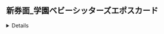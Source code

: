 ## 新券面_学園ベビーシッターズエポスカード

<details>

__納品日__：2025.10.16

__案件区分__：制作

__GHC__：

__[Memo]__
```
共通パーツは別でPR作成
[WTYQ-42_01]券面選択画面ガワ・CSS（8/29公開券面～） #13422
https://ghe-0101.com/cis/epos_contents/issues/13422

STG PR：https://github.com/marui-unite/epos_contents/pull/634
PRD PR：https://github.com/marui-unite/epos_contents/pull/637

```

| NAME | URL |
| --- | --- |
| FEAT | https://github.com/marui-unite/epos_contents/tree/WTYQ-118_01 |
| ISSUE| https://ghe-0101.com/cis/epos_contents/issues/14690 |
| JIRA | https://lsap0101.atlassian.net/browse/WTYQ-118 |

| ENV | PR URL | Merge |
| --- | --- | --- |
| STG| https://github.com/marui-unite/epos_contents/pull/639 | - |
| PRD | https://github.com/marui-unite/epos_contents/pull/640 | - |


__[対象ファイル]__
```
```

__[コマンドメモ]__
```
```

</details>